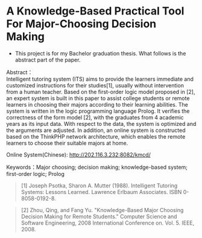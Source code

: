 # A Knowledge-Based Practical Tool For Major-Choosing Decision Making
* This project is for my Bachelor graduation thesis. What follows is the abstract part of the paper.

Abstract：  
Intelligent tutoring system (ITS) aims to provide the learners immediate and customized instructions for their studies[1], usually without intervention from a human teacher. Based on the first-order logic model proposed in [2], an expert system is built in this paper to assist college students or remote learners in choosing their majors according to their learning abilities. The system is written in the logic programming language Prolog. It verifies the correctness of the form model [2], with the graduates from 4 academic years as its input data. With respect to the data, the system is optimized and the arguments are adjusted. In addition, an online system is constructed based on the ThinkPHP network architecture, which enables the remote learners to choose their suitable majors at home.

Online System(Chinese): http://202.116.3.232:8082/kmcd/

Keywords：Major choosing; decision making; knowledge-based system; first-order logic; Prolog

>[1] Joseph Psotka, Sharon A. Mutter (1988). Intelligent Tutoring Systems: Lessons Learned. Lawrence Erlbaum Associates. ISBN 0-8058-0192-8.

>[2] Zhou, Qing, and Fang Yu. "Knowledge-Based Major Choosing Decision Making for Remote Students." Computer Science and Software Engineering, 2008 International Conference on. Vol. 5. IEEE, 2008.
